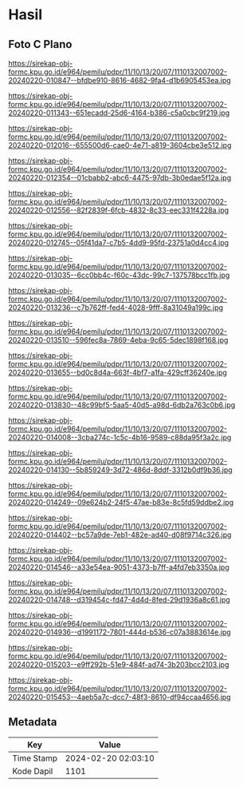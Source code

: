 # Hasil

## Foto C Plano

https://sirekap-obj-formc.kpu.go.id/e964/pemilu/pdpr/11/10/13/20/07/1110132007002-20240220-010847--bfdbe910-8616-4682-9fa4-d1b6905453ea.jpg

https://sirekap-obj-formc.kpu.go.id/e964/pemilu/pdpr/11/10/13/20/07/1110132007002-20240220-011343--651ecadd-25d6-4164-b386-c5a0cbc9f219.jpg

https://sirekap-obj-formc.kpu.go.id/e964/pemilu/pdpr/11/10/13/20/07/1110132007002-20240220-012016--655500d6-cae0-4e71-a819-3604cbe3e512.jpg

https://sirekap-obj-formc.kpu.go.id/e964/pemilu/pdpr/11/10/13/20/07/1110132007002-20240220-012354--01cbabb2-abc6-4475-97db-3b0edae5f12a.jpg

https://sirekap-obj-formc.kpu.go.id/e964/pemilu/pdpr/11/10/13/20/07/1110132007002-20240220-012556--82f2839f-6fcb-4832-8c33-eec331f4228a.jpg

https://sirekap-obj-formc.kpu.go.id/e964/pemilu/pdpr/11/10/13/20/07/1110132007002-20240220-012745--05f41da7-c7b5-4dd9-95fd-23751a0d4cc4.jpg

https://sirekap-obj-formc.kpu.go.id/e964/pemilu/pdpr/11/10/13/20/07/1110132007002-20240220-013035--6cc0bb4c-f60c-43dc-99c7-137578bcc1fb.jpg

https://sirekap-obj-formc.kpu.go.id/e964/pemilu/pdpr/11/10/13/20/07/1110132007002-20240220-013236--c7b762ff-fed4-4028-9fff-8a31049a199c.jpg

https://sirekap-obj-formc.kpu.go.id/e964/pemilu/pdpr/11/10/13/20/07/1110132007002-20240220-013510--596fec8a-7869-4eba-9c65-5dec1898f168.jpg

https://sirekap-obj-formc.kpu.go.id/e964/pemilu/pdpr/11/10/13/20/07/1110132007002-20240220-013655--bd0c8d4a-663f-4bf7-a1fa-429cff36240e.jpg

https://sirekap-obj-formc.kpu.go.id/e964/pemilu/pdpr/11/10/13/20/07/1110132007002-20240220-013830--48c99bf5-5aa5-40d5-a98d-6db2a763c0b6.jpg

https://sirekap-obj-formc.kpu.go.id/e964/pemilu/pdpr/11/10/13/20/07/1110132007002-20240220-014008--3cba274c-1c5c-4b16-9589-c88da95f3a2c.jpg

https://sirekap-obj-formc.kpu.go.id/e964/pemilu/pdpr/11/10/13/20/07/1110132007002-20240220-014130--5b859249-3d72-486d-8ddf-3312b0df9b36.jpg

https://sirekap-obj-formc.kpu.go.id/e964/pemilu/pdpr/11/10/13/20/07/1110132007002-20240220-014249--09e624b2-24f5-47ae-b83e-8c5fd59ddbe2.jpg

https://sirekap-obj-formc.kpu.go.id/e964/pemilu/pdpr/11/10/13/20/07/1110132007002-20240220-014402--bc57a9de-7eb1-482e-ad40-d08f9714c326.jpg

https://sirekap-obj-formc.kpu.go.id/e964/pemilu/pdpr/11/10/13/20/07/1110132007002-20240220-014546--a33e54ea-9051-4373-b7ff-a4fd7eb3350a.jpg

https://sirekap-obj-formc.kpu.go.id/e964/pemilu/pdpr/11/10/13/20/07/1110132007002-20240220-014748--d319454c-fd47-4d4d-8fed-29d1936a8c61.jpg

https://sirekap-obj-formc.kpu.go.id/e964/pemilu/pdpr/11/10/13/20/07/1110132007002-20240220-014936--d1991172-7801-444d-b536-c07a3883614e.jpg

https://sirekap-obj-formc.kpu.go.id/e964/pemilu/pdpr/11/10/13/20/07/1110132007002-20240220-015203--e9ff292b-51e9-484f-ad74-3b203bcc2103.jpg

https://sirekap-obj-formc.kpu.go.id/e964/pemilu/pdpr/11/10/13/20/07/1110132007002-20240220-015453--4aeb5a7c-dcc7-48f3-8610-df94ccaa4656.jpg


## Metadata

| Key        | Value               |
| ---------- | ------------------- |
| Time Stamp | 2024-02-20 02:03:10 |
| Kode Dapil | 1101                |



